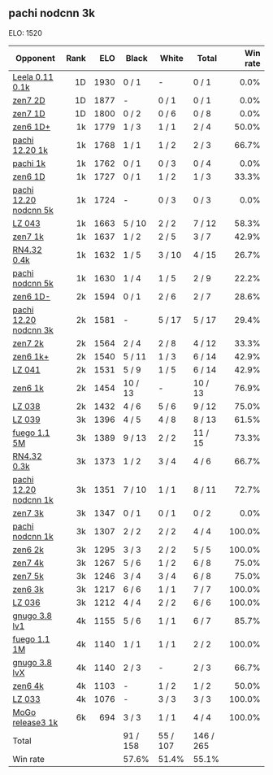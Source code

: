 ## pachi nodcnn 3k ##

ELO: 1520

Opponent | Rank | ELO | Black | White | Total | Win rate
---------|-----:|----:|-------|-------|-------|-------:
[Leela 0.11 0.1k](Leela%200.11%200.1k.md) | 1D | 1930 | 0 / 1 | - | 0 / 1 | 0.0%
[zen7 2D](zen7%202D.md) | 1D | 1877 | - | 0 / 1 | 0 / 1 | 0.0%
[zen7 1D](zen7%201D.md) | 1D | 1800 | 0 / 2 | 0 / 6 | 0 / 8 | 0.0%
[zen6 1D+](zen6%201D+.md) | 1k | 1779 | 1 / 3 | 1 / 1 | 2 / 4 | 50.0%
[pachi 12.20 1k](pachi%2012.20%201k.md) | 1k | 1768 | 1 / 1 | 1 / 2 | 2 / 3 | 66.7%
[pachi 1k](pachi%201k.md) | 1k | 1762 | 0 / 1 | 0 / 3 | 0 / 4 | 0.0%
[zen6 1D](zen6%201D.md) | 1k | 1727 | 0 / 1 | 1 / 2 | 1 / 3 | 33.3%
[pachi 12.20 nodcnn 5k](pachi%2012.20%20nodcnn%205k.md) | 1k | 1724 | - | 0 / 3 | 0 / 3 | 0.0%
[LZ 043](LZ%20043.md) | 1k | 1663 | 5 / 10 | 2 / 2 | 7 / 12 | 58.3%
[zen7 1k](zen7%201k.md) | 1k | 1637 | 1 / 2 | 2 / 5 | 3 / 7 | 42.9%
[RN4.32 0.4k](RN4.32%200.4k.md) | 1k | 1632 | 1 / 5 | 3 / 10 | 4 / 15 | 26.7%
[pachi nodcnn 5k](pachi%20nodcnn%205k.md) | 1k | 1630 | 1 / 4 | 1 / 5 | 2 / 9 | 22.2%
[zen6 1D-](zen6%201D-.md) | 2k | 1594 | 0 / 1 | 2 / 6 | 2 / 7 | 28.6%
[pachi 12.20 nodcnn 3k](pachi%2012.20%20nodcnn%203k.md) | 2k | 1581 | - | 5 / 17 | 5 / 17 | 29.4%
[zen7 2k](zen7%202k.md) | 2k | 1564 | 2 / 4 | 2 / 8 | 4 / 12 | 33.3%
[zen6 1k+](zen6%201k+.md) | 2k | 1540 | 5 / 11 | 1 / 3 | 6 / 14 | 42.9%
[LZ 041](LZ%20041.md) | 2k | 1531 | 5 / 9 | 1 / 5 | 6 / 14 | 42.9%
[zen6 1k](zen6%201k.md) | 2k | 1454 | 10 / 13 | - | 10 / 13 | 76.9%
[LZ 038](LZ%20038.md) | 2k | 1432 | 4 / 6 | 5 / 6 | 9 / 12 | 75.0%
[LZ 039](LZ%20039.md) | 3k | 1396 | 4 / 5 | 4 / 8 | 8 / 13 | 61.5%
[fuego 1.1 5M](fuego%201.1%205M.md) | 3k | 1389 | 9 / 13 | 2 / 2 | 11 / 15 | 73.3%
[RN4.32 0.3k](RN4.32%200.3k.md) | 3k | 1373 | 1 / 2 | 3 / 4 | 4 / 6 | 66.7%
[pachi 12.20 nodcnn 1k](pachi%2012.20%20nodcnn%201k.md) | 3k | 1351 | 7 / 10 | 1 / 1 | 8 / 11 | 72.7%
[zen7 3k](zen7%203k.md) | 3k | 1347 | 0 / 1 | 0 / 1 | 0 / 2 | 0.0%
[pachi nodcnn 1k](pachi%20nodcnn%201k.md) | 3k | 1307 | 2 / 2 | 2 / 2 | 4 / 4 | 100.0%
[zen6 2k](zen6%202k.md) | 3k | 1295 | 3 / 3 | 2 / 2 | 5 / 5 | 100.0%
[zen7 4k](zen7%204k.md) | 3k | 1267 | 5 / 6 | 1 / 2 | 6 / 8 | 75.0%
[zen7 5k](zen7%205k.md) | 3k | 1246 | 3 / 4 | 3 / 4 | 6 / 8 | 75.0%
[zen6 3k](zen6%203k.md) | 3k | 1217 | 6 / 6 | 1 / 1 | 7 / 7 | 100.0%
[LZ 036](LZ%20036.md) | 3k | 1212 | 4 / 4 | 2 / 2 | 6 / 6 | 100.0%
[gnugo 3.8 lv1](gnugo%203.8%20lv1.md) | 4k | 1155 | 5 / 6 | 1 / 1 | 6 / 7 | 85.7%
[fuego 1.1 1M](fuego%201.1%201M.md) | 4k | 1140 | 1 / 1 | 1 / 1 | 2 / 2 | 100.0%
[gnugo 3.8 lvX](gnugo%203.8%20lvX.md) | 4k | 1140 | 2 / 3 | - | 2 / 3 | 66.7%
[zen6 4k](zen6%204k.md) | 4k | 1103 | - | 1 / 2 | 1 / 2 | 50.0%
[LZ 033](LZ%20033.md) | 4k | 1076 | - | 3 / 3 | 3 / 3 | 100.0%
[MoGo release3 1k](MoGo%20release3%201k.md) | 6k | 694 | 3 / 3 | 1 / 1 | 4 / 4 | 100.0%
Total | | | 91 / 158 | 55 / 107 | 146 / 265 | 
Win rate| | | 57.6% | 51.4% | 55.1% | 
